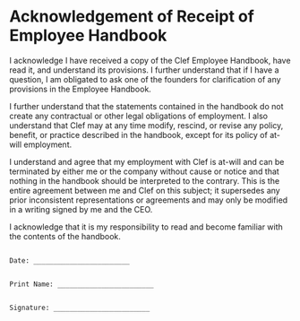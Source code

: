 # Acknowledgement of Receipt of Employee Handbook

I acknowledge I have received a copy of the Clef Employee Handbook, have read it, and understand its provisions.  I further understand that if I have a question, I am obligated to ask one of the founders for clarification of any provisions in the Employee Handbook.


I further understand that the statements contained in the handbook do not create any contractual or other legal obligations of employment.  I also understand that Clef may at any time modify, rescind, or revise any policy, benefit, or practice described in the handbook, except for its policy of at-will employment.



I understand and agree that my employment with Clef is at-will and can be terminated by either me or the company without cause or notice and that nothing in the handbook should be interpreted to the contrary.  This is the entire agreement between me and Clef on this subject; it supersedes any prior inconsistent representations or agreements and may only be modified in a writing signed by me and the CEO.



I acknowledge that it is my responsibility to read and become familiar with the contents of the handbook.



```

Date: ________________________


Print Name: ________________________


Signature: ________________________

```

